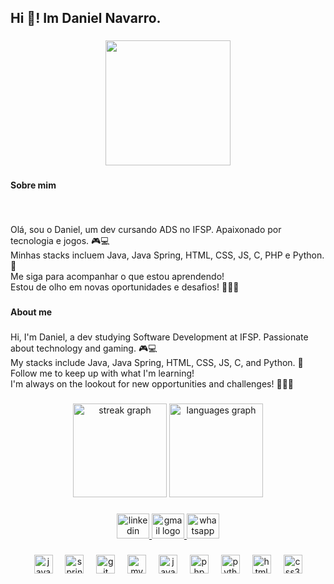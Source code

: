 <h2 align="left">Hi 👋! Im Daniel Navarro.</h2>

###

<div align="center">
  <img height="200" src="https://i.ibb.co/wNT3Gfym/GitHub.png"  />
</div>

###

<h4 align="left">Sobre mim</h4>

###

<br clear="both">

<p align="left">Olá, sou o Daniel, um dev cursando ADS no IFSP. Apaixonado por tecnologia e jogos. 🎮💻<br>Minhas stacks incluem Java, Java Spring, HTML, CSS, JS, C, PHP e Python. 🚀<br>Me siga para acompanhar o que estou aprendendo!<br>Estou de olho em novas oportunidades e desafios! 👨‍💻👀</p>

###

<h4 align="left">About me</h4>

###

<p align="left">Hi, I'm Daniel, a dev studying Software Development at IFSP. Passionate about technology and gaming. 🎮💻<br>My stacks include Java, Java Spring, HTML, CSS, JS, C, and Python. 🚀<br>Follow me to keep up with what I'm learning!<br>I'm always on the lookout for new opportunities and challenges! 👨‍💻👀</p>

###

<div align="center">
  <img src="https://streak-stats.demolab.com?user=danielnporto&locale=en&mode=daily&theme=noctis_minimus&hide_border=false&border_radius=5&date_format=j/n%5B/Y%5D" height="150" alt="streak graph"  />
  <img src="https://github-readme-stats.vercel.app/api/top-langs?username=danielnporto&locale=en&hide_title=false&layout=compact&card_width=320&langs_count=6&theme=noctis_minimus&hide_border=false" height="150" alt="languages graph"  />
</div>

###

<h3 align="center"><Contato></h3>

###

<div align="center">
  <a href="https://www.linkedin.com/in/danielnporto" target="_blank">
    <img src="https://raw.githubusercontent.com/maurodesouza/profile-readme-generator/master/src/assets/icons/social/linkedin/default.svg" width="52" height="40" alt="linkedin logo"  />
  </a>
  <a href="danielnporto10@gmail.com" target="_blank">
    <img src="https://raw.githubusercontent.com/maurodesouza/profile-readme-generator/master/src/assets/icons/social/gmail/default.svg" width="52" height="40" alt="gmail logo"  />
  </a>
  <a href="https://api.whatsapp.com/send?phone=5511963017951&text=Ol%C3%A1!" target="_blank">
    <img src="https://raw.githubusercontent.com/maurodesouza/profile-readme-generator/master/src/assets/icons/social/whatsapp/default.svg" width="52" height="40" alt="whatsapp logo"  />
  </a>
</div>

###

<h3 align="center"><Stacks></h3>

###

<div align="center">
  <img src="https://cdn.jsdelivr.net/gh/devicons/devicon/icons/java/java-original.svg" height="30" alt="java logo"  />
  <img width="12" />
  <img src="https://cdn.jsdelivr.net/gh/devicons/devicon/icons/spring/spring-original-wordmark.svg" height="30" alt="spring logo"  />
  <img width="12" />
  <img src="https://cdn.jsdelivr.net/gh/devicons/devicon/icons/git/git-original.svg" height="30" alt="git logo"  />
  <img width="12" />
  <img src="https://cdn.jsdelivr.net/gh/devicons/devicon/icons/mysql/mysql-original.svg" height="30" alt="mysql logo"  />
  <img width="12" />
  <img src="https://cdn.jsdelivr.net/gh/devicons/devicon/icons/javascript/javascript-original.svg" height="30" alt="javascript logo"  />
  <img width="12" />
  <img src="https://cdn.jsdelivr.net/gh/devicons/devicon/icons/php/php-original.svg" height="30" alt="php logo"  />
  <img width="12" />
  <img src="https://cdn.jsdelivr.net/gh/devicons/devicon/icons/python/python-original.svg" height="30" alt="python logo"  />
  <img width="12" />
  <img src="https://cdn.jsdelivr.net/gh/devicons/devicon/icons/html5/html5-original.svg" height="30" alt="html5 logo"  />
  <img width="12" />
  <img src="https://cdn.jsdelivr.net/gh/devicons/devicon/icons/css3/css3-original.svg" height="30" alt="css3 logo"  />
</div>

###

